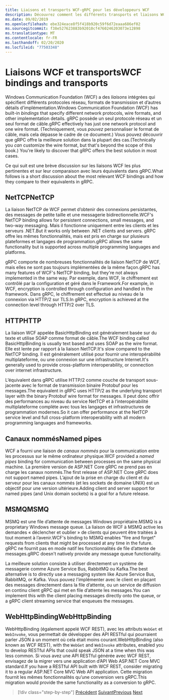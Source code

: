 ```yaml
---
title: Liaisons et transports WCF-gRPC pour les développeurs WCF
description: Découvrez comment les différents transports et liaisons WCF sont comparés à gRPC.
ms.date: 09/02/2019
ms.openlocfilehash: ebe324eace8f5f418b920c59f6d72eaaa686ef02
ms.sourcegitcommit: f38e527623883b92010cf4760246203073e12898
ms.translationtype: MT
ms.contentlocale: fr-FR
ms.lasthandoff: 02/20/2020
ms.locfileid: "77503348"
---
```

# <a name="wcf-bindings-and-transports"></a><span data-ttu-id="1dddd-103">Liaisons WCF et transports</span><span class="sxs-lookup"><span data-stu-id="1dddd-103">WCF bindings and transports</span></span>

<span data-ttu-id="1dddd-104">Windows Communication Foundation (WCF) a des *liaisons* intégrées qui spécifient différents protocoles réseau, formats de transmission et d’autres détails d’implémentation.</span><span class="sxs-lookup"><span data-stu-id="1dddd-104">Windows Communication Foundation (WCF) has built-in *bindings* that specify different network protocols, wire formats, and other implementation details.</span></span> <span data-ttu-id="1dddd-105">gRPC possède un seul protocole réseau et un seul format de câble.</span><span class="sxs-lookup"><span data-stu-id="1dddd-105">gRPC effectively has just one network protocol and one wire format.</span></span> <span data-ttu-id="1dddd-106">(Techniquement, vous *pouvez* personnaliser le format de câble, mais cela dépasse le cadre de ce document.) Vous pouvez découvrir que gRPC offre la meilleure solution dans la plupart des cas.</span><span class="sxs-lookup"><span data-stu-id="1dddd-106">(Technically you *can* customize the wire format, but that's beyond the scope of this book.) You're likely to discover that gRPC offers the best solution in most cases.</span></span> 

<span data-ttu-id="1dddd-107">Ce qui suit est une brève discussion sur les liaisons WCF les plus pertinentes et sur leur comparaison avec leurs équivalents dans gRPC.</span><span class="sxs-lookup"><span data-stu-id="1dddd-107">What follows is a short discussion about the most relevant WCF bindings and how they compare to their equivalents in gRPC.</span></span>

## <a name="nettcp"></a><span data-ttu-id="1dddd-108">NetTCP</span><span class="sxs-lookup"><span data-stu-id="1dddd-108">NetTCP</span></span>

<span data-ttu-id="1dddd-109">La liaison NetTCP de WCF permet d’obtenir des connexions persistantes, des messages de petite taille et une messagerie bidirectionnelle.</span><span class="sxs-lookup"><span data-stu-id="1dddd-109">WCF's NetTCP binding allows for persistent connections, small messages, and two-way messaging.</span></span> <span data-ttu-id="1dddd-110">Mais il fonctionne uniquement entre les clients et les serveurs .NET.</span><span class="sxs-lookup"><span data-stu-id="1dddd-110">But it works only between .NET clients and servers.</span></span> <span data-ttu-id="1dddd-111">gRPC offre les mêmes fonctionnalités, mais est pris en charge sur plusieurs plateformes et langages de programmation.</span><span class="sxs-lookup"><span data-stu-id="1dddd-111">gRPC allows the same functionality but is supported across multiple programming languages and platforms.</span></span> 

<span data-ttu-id="1dddd-112">gRPC comporte de nombreuses fonctionnalités de liaison NetTCP de WCF, mais elles ne sont pas toujours implémentées de la même façon.</span><span class="sxs-lookup"><span data-stu-id="1dddd-112">gRPC has many features of WCF's NetTCP binding, but they're not always implemented in the same way.</span></span> <span data-ttu-id="1dddd-113">Par exemple, dans WCF, le chiffrement est contrôlé par la configuration et géré dans le Framework.</span><span class="sxs-lookup"><span data-stu-id="1dddd-113">For example, in WCF, encryption is controlled through configuration and handled in the framework.</span></span> <span data-ttu-id="1dddd-114">Dans gRPC, le chiffrement est effectué au niveau de la connexion via HTTP/2 sur TLS.</span><span class="sxs-lookup"><span data-stu-id="1dddd-114">In gRPC, encryption is achieved at the connection level through HTTP/2 over TLS.</span></span>

## <a name="http"></a><span data-ttu-id="1dddd-115">HTTP</span><span class="sxs-lookup"><span data-stu-id="1dddd-115">HTTP</span></span>

<span data-ttu-id="1dddd-116">La liaison WCF appelée BasicHttpBinding est généralement basée sur du texte et utilise SOAP comme format de câble.</span><span class="sxs-lookup"><span data-stu-id="1dddd-116">The WCF binding called BasicHttpBinding is usually text based and uses SOAP as the wire format.</span></span> <span data-ttu-id="1dddd-117">Elle est lente par rapport à la liaison NetTCP.</span><span class="sxs-lookup"><span data-stu-id="1dddd-117">It's slow compared to the NetTCP binding.</span></span> <span data-ttu-id="1dddd-118">Il est généralement utilisé pour fournir une interopérabilité multiplateforme, ou une connexion sur une infrastructure Internet.</span><span class="sxs-lookup"><span data-stu-id="1dddd-118">It's generally used to provide cross-platform interoperability, or connection over internet infrastructure.</span></span> 

<span data-ttu-id="1dddd-119">L’équivalent dans gRPC utilise HTTP/2 comme couche de transport sous-jacente avec le format de transmission binaire Protobuf pour les messages.</span><span class="sxs-lookup"><span data-stu-id="1dddd-119">The equivalent in gRPC uses HTTP/2 as the underlying transport layer with the binary Protobuf wire format for messages.</span></span> <span data-ttu-id="1dddd-120">Il peut donc offrir des performances au niveau du service NetTCP et à l’interopérabilité multiplateforme complète avec tous les langages et infrastructures de programmation modernes.</span><span class="sxs-lookup"><span data-stu-id="1dddd-120">So it can offer performance at the NetTCP service level and full cross-platform interoperability with all modern programming languages and frameworks.</span></span>

## <a name="named-pipes"></a><span data-ttu-id="1dddd-121">Canaux nommés</span><span class="sxs-lookup"><span data-stu-id="1dddd-121">Named pipes</span></span>

<span data-ttu-id="1dddd-122">WCF a fourni une liaison de *canaux nommés* pour la communication entre les processus sur le même ordinateur physique.</span><span class="sxs-lookup"><span data-stu-id="1dddd-122">WCF provided a *named pipes* binding for communication between processes on the same physical machine.</span></span> <span data-ttu-id="1dddd-123">La première version de ASP.NET Core gRPC ne prend pas en charge les canaux nommés.</span><span class="sxs-lookup"><span data-stu-id="1dddd-123">The first release of ASP.NET Core gRPC does not support named pipes.</span></span> <span data-ttu-id="1dddd-124">L’ajout de la prise en charge du client et du serveur pour les canaux nommés (et les sockets de domaine UNIX) est un objectif pour une version ultérieure.</span><span class="sxs-lookup"><span data-stu-id="1dddd-124">Adding client and server support for named pipes (and Unix domain sockets) is a goal for a future release.</span></span>

## <a name="msmq"></a><span data-ttu-id="1dddd-125">MSMQ</span><span class="sxs-lookup"><span data-stu-id="1dddd-125">MSMQ</span></span>

<span data-ttu-id="1dddd-126">MSMQ est une file d’attente de messages Windows propriétaire.</span><span class="sxs-lookup"><span data-stu-id="1dddd-126">MSMQ is a proprietary Windows message queue.</span></span> <span data-ttu-id="1dddd-127">La liaison de WCF à MSMQ active les demandes « déclencher et oublier » de clients qui peuvent être traitées à tout moment à l’avenir.</span><span class="sxs-lookup"><span data-stu-id="1dddd-127">WCF's binding to MSMQ enables "fire and forget" requests from clients that might be processed at any time in the future.</span></span> <span data-ttu-id="1dddd-128">gRPC ne fournit pas en mode natif les fonctionnalités de file d’attente de messages.</span><span class="sxs-lookup"><span data-stu-id="1dddd-128">gRPC doesn't natively provide any message queue functionality.</span></span> 

<span data-ttu-id="1dddd-129">La meilleure solution consiste à utiliser directement un système de messagerie comme Azure Service Bus, RabbitMQ ou Kafka.</span><span class="sxs-lookup"><span data-stu-id="1dddd-129">The best alternative is to directly use a messaging system like Azure Service Bus, RabbitMQ, or Kafka.</span></span> <span data-ttu-id="1dddd-130">Vous pouvez l’implémenter avec le client en plaçant des messages directement dans la file d’attente, ou un service de diffusion en continu client gRPC qui met en file d’attente les messages.</span><span class="sxs-lookup"><span data-stu-id="1dddd-130">You can implement this with the client placing messages directly onto the queue, or a gRPC client streaming service that enqueues the messages.</span></span>

## <a name="webhttpbinding"></a><span data-ttu-id="1dddd-131">WebHttpBinding</span><span class="sxs-lookup"><span data-stu-id="1dddd-131">WebHttpBinding</span></span>

<span data-ttu-id="1dddd-132">WebHttpBinding (également appelé WCF REST), avec les attributs `WebGet` et `WebInvoke`, vous permettait de développer des API RESTful qui pourraient parler JSON à un moment où cela était moins courant.</span><span class="sxs-lookup"><span data-stu-id="1dddd-132">WebHttpBinding (also known as WCF REST), with the `WebGet` and `WebInvoke` attributes, enabled you to develop RESTful APIs that could speak JSON at a time when this was less common.</span></span> <span data-ttu-id="1dddd-133">Si vous avez une API RESTful générée avec WCF REST, envisagez de la migrer vers une application d’API Web ASP.NET Core MVC standard.</span><span class="sxs-lookup"><span data-stu-id="1dddd-133">If you have a RESTful API built with WCF REST, consider migrating it to a regular ASP.NET Core MVC Web API application.</span></span> <span data-ttu-id="1dddd-134">Cette migration fournit les mêmes fonctionnalités qu’une conversion vers gRPC.</span><span class="sxs-lookup"><span data-stu-id="1dddd-134">This migration would provide the same functionality as a conversion to gRPC.</span></span>

>[!div class="step-by-step"]
><span data-ttu-id="1dddd-135">[Précédent](wcf-endpoints-grpc-methods.md)
>[Suivant](rpc-types.md)</span><span class="sxs-lookup"><span data-stu-id="1dddd-135">[Previous](wcf-endpoints-grpc-methods.md)
[Next](rpc-types.md)</span></span>
